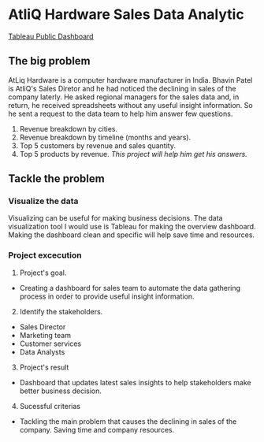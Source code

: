 # AtliQ Hardware Sales Data Analytic
[Tableau Public Dashboard](https://public.tableau.com/app/profile/bao.bach/viz/AtliQSalesAnalyticDashboard/Dashboard1?publish=yes)
## The big problem
AtLiq Hardware is a computer hardware manufacturer in India. Bhavin Patel is AtliQ's Sales Diretor and he had noticed the declining in sales of the company laterly. He asked regional managers for the sales data and, in return, he received spreadsheets without any useful insight information. So he sent a request to the data team to help him answer few questions.
1. Revenue breakdown by cities.
2. Revenue breakdown by timeline (months and years).
3. Top 5 customers by revenue and sales quantity.
4. Top 5 products by revenue.
_This project will help him get his answers._
## Tackle the problem
### Visualize the data
Visualizing can be useful for making business decisions. The data visualization tool I would use is Tableau for making the overview dashboard. Making the dashboard clean and specific will help save time and resources. 
### Project excecution
1. Project's goal.
  * Creating a dashboard for sales team to automate the data gathering process in order to provide useful insight information.
2. Identify the stakeholders.
  * Sales Director
  * Marketing team
  * Customer services
  * Data Analysts
3. Project's result
  * Dashboard that updates latest sales insights to help stakeholders make better business decision.
4. Sucessful criterias
  * Tackling the main problem that causes the declining in sales of the company. Saving time and company resources.
